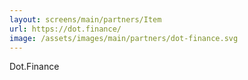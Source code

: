 ```yaml
---
layout: screens/main/partners/Item
url: https://dot.finance/
image: /assets/images/main/partners/dot-finance.svg
---
```


Dot.Finance